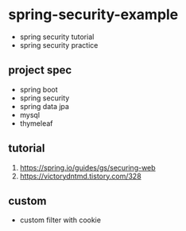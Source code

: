 # spring-security-example

* spring security tutorial
* spring security practice

## project spec

* spring boot
* spring security
* spring data jpa
* mysql
* thymeleaf

## tutorial

1. https://spring.io/guides/gs/securing-web
1. https://victorydntmd.tistory.com/328

## custom

* custom filter with cookie 
